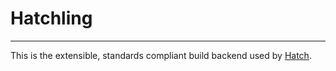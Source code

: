# Hatchling

-----

This is the extensible, standards compliant build backend used by [Hatch](https://github.com/ofek/hatch).
